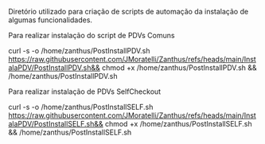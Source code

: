 Diretório utilizado para criação de scripts de automação da instalação de algumas funcionalidades.

Para realizar instalação do script de PDVs Comuns

curl -s -o /home/zanthus/PostInstallPDV.sh https://raw.githubusercontent.com/JMoratelli/Zanthus/refs/heads/main/InstalaPDV/PostInstallPDV.sh&& chmod +x /home/zanthus/PostInstallPDV.sh && /home/zanthus/PostInstallPDV.sh 

Para realizar instalação de PDVs SelfCheckout

curl -s -o /home/zanthus/PostInstallSELF.sh https://raw.githubusercontent.com/JMoratelli/Zanthus/refs/heads/main/InstalaPDV/PostInstallSELF.sh&& chmod +x /home/zanthus/PostInstallSELF.sh && /home/zanthus/PostInstallSELF.sh 

